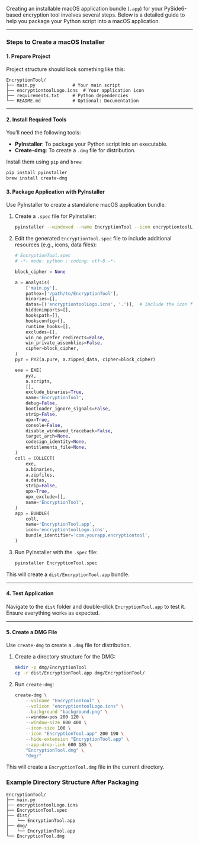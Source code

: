 Creating an installable macOS application bundle (`.app`) for your PySide6-based encryption tool involves several steps. Below is a detailed guide to help you package your Python script into a macOS application.

---

### Steps to Create a macOS Installer

#### 1. **Prepare Project**
Project structure should look something like this:
```
EncryptionTool/
├── main.py              # Your main script
├── encryptiontoolLogo.icns  # Your application icon
├── requirements.txt     # Python dependencies
└── README.md            # Optional: Documentation
```

---

#### 2. **Install Required Tools**
You’ll need the following tools:
- **PyInstaller**: To package your Python script into an executable.
- **Create-dmg**: To create a `.dmg` file for distribution.

Install them using `pip` and `brew`:
```bash
pip install pyinstaller
brew install create-dmg
```

#### 3. **Package Application with PyInstaller**
Use PyInstaller to create a standalone macOS application bundle.

1. Create a `.spec` file for PyInstaller:
   ```bash
   pyinstaller --windowed --name EncryptionTool --icon encryptiontoolLogo.icns main.py
   ```

2. Edit the generated `EncryptionTool.spec` file to include additional resources (e.g., icons, data files):
   ```python
   # EncryptionTool.spec
   # -*- mode: python ; coding: utf-8 -*-

   block_cipher = None

   a = Analysis(
       ['main.py'],
       pathex=['/path/to/EncryptionTool'],
       binaries=[],
       datas=[('encryptiontoolLogo.icns', '.')],  # Include the icon file
       hiddenimports=[],
       hookspath=[],
       hooksconfig={},
       runtime_hooks=[],
       excludes=[],
       win_no_prefer_redirects=False,
       win_private_assemblies=False,
       cipher=block_cipher,
   )
   pyz = PYZ(a.pure, a.zipped_data, cipher=block_cipher)

   exe = EXE(
       pyz,
       a.scripts,
       [],
       exclude_binaries=True,
       name='EncryptionTool',
       debug=False,
       bootloader_ignore_signals=False,
       strip=False,
       upx=True,
       console=False,
       disable_windowed_traceback=False,
       target_arch=None,
       codesign_identity=None,
       entitlements_file=None,
   )
   coll = COLLECT(
       exe,
       a.binaries,
       a.zipfiles,
       a.datas,
       strip=False,
       upx=True,
       upx_exclude=[],
       name='EncryptionTool',
   )
   app = BUNDLE(
       coll,
       name='EncryptionTool.app',
       icon='encryptiontoolLogo.icns',
       bundle_identifier='com.yourapp.encryptiontool',
   )
   ```

3. Run PyInstaller with the `.spec` file:
   ```bash
   pyinstaller EncryptionTool.spec
   ```

This will create a `dist/EncryptionTool.app` bundle.

---

#### 4. **Test Application**
Navigate to the `dist` folder and double-click `EncryptionTool.app` to test it. Ensure everything works as expected.

---

#### 5. **Create a DMG File**
Use `create-dmg` to create a `.dmg` file for distribution.

1. Create a directory structure for the DMG:
   ```bash
   mkdir -p dmg/EncryptionTool
   cp -r dist/EncryptionTool.app dmg/EncryptionTool/
   ```

2. Run `create-dmg`:
   ```bash
   create-dmg \
       --volname "EncryptionTool" \
       --volicon "encryptiontoolLogo.icns" \
       --background "background.png" \  
       --window-pos 200 120 \
       --window-size 800 400 \
       --icon-size 100 \
       --icon "EncryptionTool.app" 200 190 \
       --hide-extension "EncryptionTool.app" \
       --app-drop-link 600 185 \
       "EncryptionTool.dmg" \
       "dmg/"
   ```

This will create a `EncryptionTool.dmg` file in the current directory.


### Example Directory Structure After Packaging
```
EncryptionTool/
├── main.py
├── encryptiontoolLogo.icns
├── EncryptionTool.spec
├── dist/
│   └── EncryptionTool.app
├── dmg/
│   └── EncryptionTool.app
└── EncryptionTool.dmg
```
